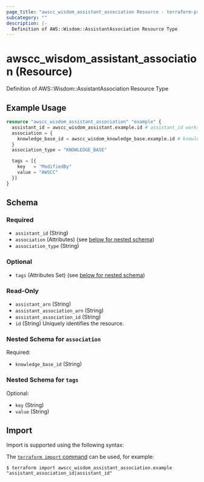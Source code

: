 ```yaml
---
page_title: "awscc_wisdom_assistant_association Resource - terraform-provider-awscc"
subcategory: ""
description: |-
  Definition of AWS::Wisdom::AssistantAssociation Resource Type
---
```


# awscc_wisdom_assistant_association (Resource)

Definition of AWS::Wisdom::AssistantAssociation Resource Type

## Example Usage

```terraform
resource "awscc_wisdom_assistant_association" "example" {
  assistant_id = awscc_wisdom_assistant.example.id # assistant_id works as well.
  association = {
    knowledge_base_id = awscc_wisdom_knowledge_base.example.id # knowledge_base_id works as well.
  }
  association_type = "KNOWLEDGE_BASE"

  tags = [{
    key   = "ModifiedBy"
    value = "AWSCC"
  }]
}
```

<!-- schema generated by tfplugindocs -->
## Schema

### Required

- `assistant_id` (String)
- `association` (Attributes) (see [below for nested schema](#nestedatt--association))
- `association_type` (String)

### Optional

- `tags` (Attributes Set) (see [below for nested schema](#nestedatt--tags))

### Read-Only

- `assistant_arn` (String)
- `assistant_association_arn` (String)
- `assistant_association_id` (String)
- `id` (String) Uniquely identifies the resource.

<a id="nestedatt--association"></a>
### Nested Schema for `association`

Required:

- `knowledge_base_id` (String)


<a id="nestedatt--tags"></a>
### Nested Schema for `tags`

Optional:

- `key` (String)
- `value` (String)

## Import

Import is supported using the following syntax:

The [`terraform import` command](https://developer.hashicorp.com/terraform/cli/commands/import) can be used, for example:

```shell
$ terraform import awscc_wisdom_assistant_association.example "assistant_association_id|assistant_id"
```
